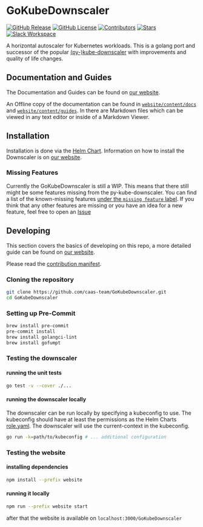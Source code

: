 # GoKubeDownscaler

<a target="_blank" href="/../../releases/" title="GitHub Release"><img alt="GitHub Release" src="https://img.shields.io/github/v/release/caas-team/GoKubeDownscaler?style=flat"></a>
<a target="_blank" href="./LICENSE" title="GitHub License"><img alt="GitHub License" src="https://img.shields.io/github/license/caas-team/GoKubeDownscaler?style=flat"></a>
<a target="_blank" href="/../../graphs/contributors" title="Contributors"><img alt="Contributors" src="https://img.shields.io/github/contributors/caas-team/GoKubeDownscaler?style=flat"></a>
<a target="_blank" href="/../../stargazers" title="Stars"><img alt="Stars" src="https://img.shields.io/github/stars/caas-team/GoKubeDownscaler?style=flat"></a>
<a target="_blank" href="https://inviter.co/kube-downscaler" title="Slack Workspace"><img alt="Slack Workspace" src="https://img.shields.io/badge/slack-kube--downscaler-dark_green?style=flat&logo=slack"></a>

A horizontal autoscaler for Kubernetes workloads.
This is a golang port and successor of the popular [(py-)kube-downscaler](https://github.com/caas-team/py-kube-downscaler) with improvements and quality of life changes.

## Documentation and Guides

The Documentation and Guides can be found on [our website](https://caas-team.github.io/GoKubeDownscaler).

An Offline copy of the documentation can be found in [`website/content/docs`](./website/content/docs) and [`website/content/guides`](./website/content/guides).
In there are Markdown files which can be viewed in any text editor or inside of a Markdown Viewer.

## Installation

Installation is done via the [Helm Chart](./deployments/chart/).
Information on how to install the Downscaler is on [our website](https://caas-team.github.io/GoKubeDownscaler/guides/getting-started/installation).

### Missing Features

Currently the GoKubeDownscaler is still a WIP. This means that there still might be some features missing from the py-kube-downscaler. You can find a list of the known-missing features [under the `missing feature` label](/../../labels/missing%20feature). If you think that any other features are missing or you have an idea for a new feature, feel free to open an [Issue](/../../issues/)

## Developing

This section covers the basics of developing on this repo, a more detailed guide can be found on [our website](https://caas-team.github.io/GoKubeDownscaler/guides/developing).

Please read the [contribution manifest](./CONTRIBUTING.md).

### Cloning the repository

```bash
git clone https://github.com/caas-team/GoKubeDownscaler.git
cd GoKubeDownscaler
```

### Setting up Pre-Commit

```bash
brew install pre-commit
pre-commit install
brew install golangci-lint
brew install gofumpt
```

### Testing the downscaler

#### running the unit tests

```bash
go test -v --cover ./...
```

#### running the downscaler locally

The downscaler can be run locally by specifying a kubeconfig to use.
The kubeconfig should have at least the permissions as the Helm Charts [role.yaml](./deployments/chart/templates/role.yaml).
The downscaler will use the current-context in the kubeconfig.

```bash
go run -k=path/to/kubeconfig # ... additional configuration
```

### Testing the website

#### installing dependencies

```bash
npm install --prefix website
```

#### running it locally

```bash
npm run --prefix website start
```

after that the website is available on `localhost:3000/GoKubeDownscaler`
